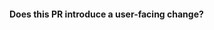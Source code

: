 <!--
Thanks for sending a pull request!

Please make sure you've read our contributing guidelines and how to submit a pull request (https://github.com/containers/podman/blob/main/CONTRIBUTING.md#submitting-pull-requests).

In case you're only changing docs, make sure to prefix the pull-request title with "[CI:DOCS]".  That will prevent functional tests from running and save time and energy.

Finally, be sure to sign commits with your real name.  Since by opening
a PR you already have commits, you can add signatures if needed with
something like `git commit -s --amend`.
-->

#### Does this PR introduce a user-facing change?

<!--
If no, just write `None` in the release-note block below. If yes, a release note
is required: Enter your extended release note in the block below. If the PR
requires additional action from users switching to the new release, include the
string "action required".

For more information on release notes please follow the kubernetes model:
https://git.k8s.io/community/contributors/guide/release-notes.md
-->

```release-note

```
